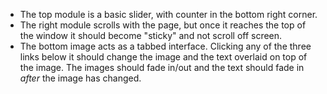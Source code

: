 * The top module is a basic slider, with counter in the bottom right corner.
* The right module scrolls with the page, but once it reaches the top of the window it should become "sticky" and not scroll off screen.
* The bottom image acts as a tabbed interface. Clicking any of the three links below it should change the image and the text overlaid on top of the image. The images should fade in/out and the text should fade in *after* the image has changed.